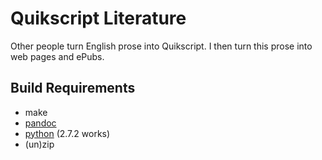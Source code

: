 # Quikscript Literature

Other people turn English prose into Quikscript. I then turn this prose into web pages and ePubs.


## Build Requirements

- make
- [pandoc][]
- [python][] (2.7.2 works)
- (un)zip


[pandoc]: http://johnmacfarlane.net/pandoc/
[python]: http://www.python.org/
